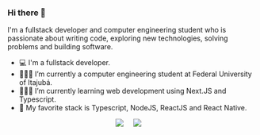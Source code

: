 ### Hi there 👋

I'm a fullstack developer and computer engineering student who is passionate about writing code, exploring new technologies, solving problems and building software.

- 💻 I'm a fullstack developer.
- 👨🏻‍🎓 I’m currently a computer engineering student at Federal University of Itajubá.
- 👨🏻‍💻 I’m currently learning web development using Next.JS and Typescript.
- 🤩 My favorite stack is Typescript, NodeJS, ReactJS and React Native.

<p align="center">
  <a href="mailto:flavioaavieira@gmail.com?subject=Olá%20Flávio%20Arêas"><img src="https://img.shields.io/badge/gmail-%23D14836.svg?&style=for-the-badge&logo=gmail&logoColor=white" /></a>&nbsp;&nbsp;&nbsp;&nbsp;
  <a href="https://www.linkedin.com/in/areasflavio/"><img src="https://img.shields.io/badge/linkedin-%230077B5.svg?&style=for-the-badge&logo=linkedin&logoColor=white" /></a>&nbsp;&nbsp;&nbsp;&nbsp;
  <!--
  <a href="https://twitter.com/"><img src="https://img.shields.io/badge/twitter-%231DA1F2.svg?&style=for-the-badge&logo=twitter&logoColor=white" /></a>&nbsp;&nbsp;&nbsp;&nbsp;
  </a> 
  <a href="https://www.instagram.com/"><img src="https://img.shields.io/badge/instagram-%23dc2743.svg?&style=for-the-badge&logo=instagram&logoColor=white" /></a>&nbsp;&nbsp;&nbsp;&nbsp;
  -->
</p>
